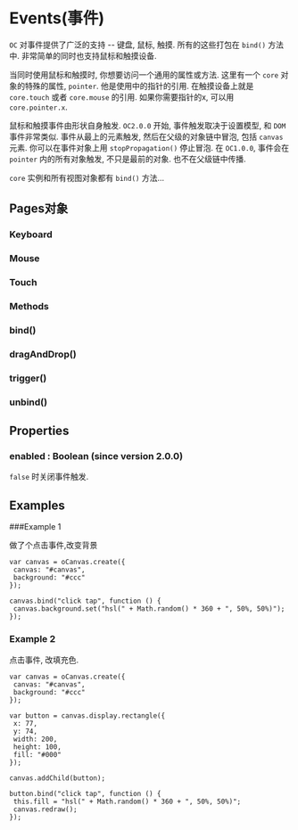 # Events(事件)

`OC` 对事件提供了广泛的支持 -- 键盘, 鼠标, 触摸.
所有的这些打包在 `bind()` 方法中.
非常简单的同时也支持鼠标和触摸设备.

当同时使用鼠标和触摸时, 你想要访问一个通用的属性或方法.
这里有一个 `core` 对象的特殊的属性, `pointer`.
他是使用中的指针的引用.
在触摸设备上就是 `core.touch` 或者 `core.mouse` 的引用.
如果你需要指针的x, 可以用 `core.pointer.x`.

鼠标和触摸事件由形状自身触发.
`OC2.0.0` 开始, 事件触发取决于设置模型, 和 `DOM` 事件非常类似.
事件从最上的元素触发, 然后在父级的对象链中冒泡, 包括 `canvas` 元素.
你可以在事件对象上用 `stopPropagation()` 停止冒泡.
在 `OC1.0.0`, 事件会在 `pointer` 内的所有对象触发, 不只是最前的对象.
也不在父级链中传播.

`core` 实例和所有视图对象都有 `bind()` 方法...

## Pages对象

### Keyboard

### Mouse

### Touch

### Methods

### bind()

### dragAndDrop()

### trigger()

### unbind()


## Properties

### enabled : Boolean (since version 2.0.0)

`false` 时关闭事件触发.

## Examples

###Example 1

做了个点击事件,改变背景

```
var canvas = oCanvas.create({
 canvas: "#canvas",
 background: "#ccc"
});

canvas.bind("click tap", function () {
 canvas.background.set("hsl(" + Math.random() * 360 + ", 50%, 50%)");
});
```

### Example 2

点击事件, 改填充色.

```
var canvas = oCanvas.create({
 canvas: "#canvas",
 background: "#ccc"
});

var button = canvas.display.rectangle({
 x: 77,
 y: 74,
 width: 200,
 height: 100,
 fill: "#000"
});

canvas.addChild(button);

button.bind("click tap", function () {
 this.fill = "hsl(" + Math.random() * 360 + ", 50%, 50%)";
 canvas.redraw();
});
```
